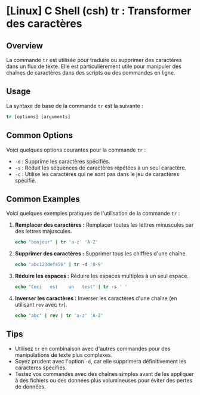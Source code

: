 # [Linux] C Shell (csh) tr : Transformer des caractères

## Overview
La commande `tr` est utilisée pour traduire ou supprimer des caractères dans un flux de texte. Elle est particulièrement utile pour manipuler des chaînes de caractères dans des scripts ou des commandes en ligne.

## Usage
La syntaxe de base de la commande `tr` est la suivante :

```csh
tr [options] [arguments]
```

## Common Options
Voici quelques options courantes pour la commande `tr` :

- `-d` : Supprime les caractères spécifiés.
- `-s` : Réduit les séquences de caractères répétées à un seul caractère.
- `-c` : Utilise les caractères qui ne sont pas dans le jeu de caractères spécifié.

## Common Examples
Voici quelques exemples pratiques de l'utilisation de la commande `tr` :

1. **Remplacer des caractères :**
   Remplacer toutes les lettres minuscules par des lettres majuscules.
   ```csh
   echo "bonjour" | tr 'a-z' 'A-Z'
   ```

2. **Supprimer des caractères :**
   Supprimer tous les chiffres d'une chaîne.
   ```csh
   echo "abc123def456" | tr -d '0-9'
   ```

3. **Réduire les espaces :**
   Réduire les espaces multiples à un seul espace.
   ```csh
   echo "Ceci   est    un   test" | tr -s ' '
   ```

4. **Inverser les caractères :**
   Inverser les caractères d'une chaîne (en utilisant `rev` avec `tr`).
   ```csh
   echo "abc" | rev | tr 'a-z' 'A-Z'
   ```

## Tips
- Utilisez `tr` en combinaison avec d'autres commandes pour des manipulations de texte plus complexes.
- Soyez prudent avec l'option `-d`, car elle supprimera définitivement les caractères spécifiés.
- Testez vos commandes avec des chaînes simples avant de les appliquer à des fichiers ou des données plus volumineuses pour éviter des pertes de données.
